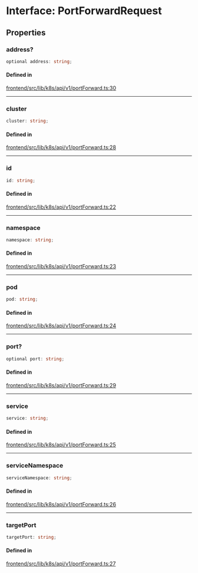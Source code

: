 # Interface: PortForwardRequest

## Properties

### address?

```ts
optional address: string;
```

#### Defined in

[frontend/src/lib/k8s/api/v1/portForward.ts:30](https://github.com/headlamp-k8s/headlamp/blob/2481a1c9f2b4a69a9320466e7a455215b14b97b0/frontend/src/lib/k8s/api/v1/portForward.ts#L30)

***

### cluster

```ts
cluster: string;
```

#### Defined in

[frontend/src/lib/k8s/api/v1/portForward.ts:28](https://github.com/headlamp-k8s/headlamp/blob/2481a1c9f2b4a69a9320466e7a455215b14b97b0/frontend/src/lib/k8s/api/v1/portForward.ts#L28)

***

### id

```ts
id: string;
```

#### Defined in

[frontend/src/lib/k8s/api/v1/portForward.ts:22](https://github.com/headlamp-k8s/headlamp/blob/2481a1c9f2b4a69a9320466e7a455215b14b97b0/frontend/src/lib/k8s/api/v1/portForward.ts#L22)

***

### namespace

```ts
namespace: string;
```

#### Defined in

[frontend/src/lib/k8s/api/v1/portForward.ts:23](https://github.com/headlamp-k8s/headlamp/blob/2481a1c9f2b4a69a9320466e7a455215b14b97b0/frontend/src/lib/k8s/api/v1/portForward.ts#L23)

***

### pod

```ts
pod: string;
```

#### Defined in

[frontend/src/lib/k8s/api/v1/portForward.ts:24](https://github.com/headlamp-k8s/headlamp/blob/2481a1c9f2b4a69a9320466e7a455215b14b97b0/frontend/src/lib/k8s/api/v1/portForward.ts#L24)

***

### port?

```ts
optional port: string;
```

#### Defined in

[frontend/src/lib/k8s/api/v1/portForward.ts:29](https://github.com/headlamp-k8s/headlamp/blob/2481a1c9f2b4a69a9320466e7a455215b14b97b0/frontend/src/lib/k8s/api/v1/portForward.ts#L29)

***

### service

```ts
service: string;
```

#### Defined in

[frontend/src/lib/k8s/api/v1/portForward.ts:25](https://github.com/headlamp-k8s/headlamp/blob/2481a1c9f2b4a69a9320466e7a455215b14b97b0/frontend/src/lib/k8s/api/v1/portForward.ts#L25)

***

### serviceNamespace

```ts
serviceNamespace: string;
```

#### Defined in

[frontend/src/lib/k8s/api/v1/portForward.ts:26](https://github.com/headlamp-k8s/headlamp/blob/2481a1c9f2b4a69a9320466e7a455215b14b97b0/frontend/src/lib/k8s/api/v1/portForward.ts#L26)

***

### targetPort

```ts
targetPort: string;
```

#### Defined in

[frontend/src/lib/k8s/api/v1/portForward.ts:27](https://github.com/headlamp-k8s/headlamp/blob/2481a1c9f2b4a69a9320466e7a455215b14b97b0/frontend/src/lib/k8s/api/v1/portForward.ts#L27)
